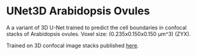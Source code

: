 # UNet3D Arabidopsis Ovules

A a variant of 3D U-Net trained to predict the cell boundaries in confocal stacks of Arabidopsis ovules.
Voxel size: (0.235x0.150x0.150 µm^3) (ZYX). 

Trained on 3D confocal image stacks published [here](https://elifesciences.org/articles/57613).
